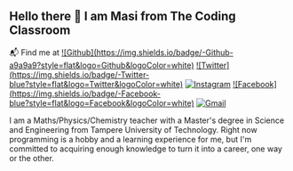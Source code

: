 ## Hello there 👋 I am Masi from The Coding Classroom

:mailbox_with_mail: Find me at
[![Github](https://img.shields.io/badge/-Github-	
a9a9a9?style=flat&logo=Github&logoColor=white)](https://github.com/The-Coding-Classroom)
[![Twitter](https://img.shields.io/badge/-Twitter-	
blue?style=flat&logo=Twitter&logoColor=white)](https://twitter.com/thecodingclass1)
[![Instagram](https://img.shields.io/badge/-Instagram-c13584?style=flat&labelColor=c13584&logo=instagram&logoColor=white)](https://www.instagram.com/thecodingclassroom/)
[![Facebook](https://img.shields.io/badge/-Facebook-	
blue?style=flat&logo=Facebook&logoColor=white)](https://twitter.com/thecodingclass1)
[![Gmail](https://img.shields.io/badge/-Gmail-c14438?style=flat&logo=Gmail&logoColor=white)](mailto:thecodingclassroom@gmail.com)

I am a Maths/Physics/Chemistry teacher with a Master's degree in Science and Engineering from Tampere University of Technology. Right now programming is a hobby and a learning experience for me, but I'm committed to acquiring enough knowledge to turn it into a career, one way or the other.

